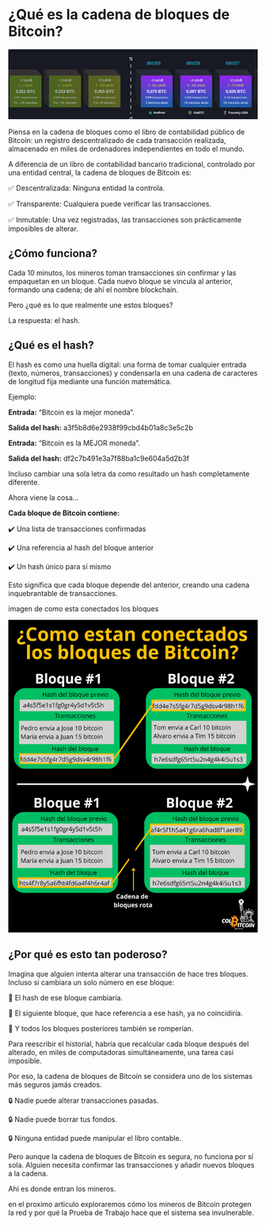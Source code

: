 # ¿Qué es la cadena de bloques de Bitcoin?


![cadena de bloques](./assets/images/cadena-bloques.png)

Piensa en la cadena de bloques como el libro de contabilidad público de Bitcoin: un registro descentralizado de cada transacción realizada, almacenado en miles de ordenadores independientes en todo el mundo.

A diferencia de un libro de contabilidad bancario tradicional, controlado por una entidad central, la cadena de bloques de Bitcoin es:

✅ Descentralizada: Ninguna entidad la controla.

✅ Transparente: Cualquiera puede verificar las transacciones.

✅ Inmutable: Una vez registradas, las transacciones son prácticamente imposibles de alterar.

## ¿Cómo funciona?

Cada 10 minutos, los mineros toman transacciones sin confirmar y las empaquetan en un bloque. Cada nuevo bloque se vincula al anterior, formando una cadena; de ahí el nombre blockchain.

Pero ¿qué es lo que realmente une estos bloques?

La respuesta: el hash.


## ¿Qué es el hash?

El hash es como una huella digital: una forma de tomar cualquier entrada (texto, números, transacciones) y condensarla en una cadena de caracteres de longitud fija mediante una función matemática.

Ejemplo:

**Entrada:** “Bitcoin es la mejor moneda”.

**Salida del hash:** a3f5b8d6e2938f99cbd4b01a8c3e5c2b


**Entrada:** “Bitcoin es la MEJOR moneda”.

**Salida del hash:** df2c7b491e3a7f88ba1c9e604a5d2b3f

Incluso cambiar una sola letra da como resultado un hash completamente diferente.

Ahora viene la cosa…

**Cada bloque de Bitcoin contiene:**

✔️ Una lista de transacciones confirmadas

✔️ Una referencia al hash del bloque anterior

✔️ Un hash único para sí mismo

Esto significa que cada bloque depende del anterior, creando una cadena inquebrantable de transacciones.

imagen de como esta conectados los bloques

![bloques de bitcoin](./assets/images/bloques-bitcoin.png)


## ¿Por qué es esto tan poderoso?

Imagina que alguien intenta alterar una transacción de hace tres bloques. Incluso si cambiara un solo número en ese bloque:

🚨 El hash de ese bloque cambiaría.

🚨 El siguiente bloque, que hace referencia a ese hash, ya no coincidiría.

🚨 Y todos los bloques posteriores también se romperían.

Para reescribir el historial, habría que recalcular cada bloque después del alterado, en miles de computadoras simultáneamente, una tarea casi imposible.

Por eso, la cadena de bloques de Bitcoin se considera uno de los sistemas más seguros jamás creados.

🔒 Nadie puede alterar transacciones pasadas.

🔒 Nadie puede borrar tus fondos.

🔒 Ninguna entidad puede manipular el libro contable.

Pero aunque la cadena de bloques de Bitcoin es segura, no funciona por sí sola. Alguien necesita confirmar las transacciones y añadir nuevos bloques a la cadena.

Ahí es donde entran los mineros.

en el proximo articulo exploraremos cómo los mineros de Bitcoin protegen la red y por qué la Prueba de Trabajo hace que el sistema sea invulnerable.
